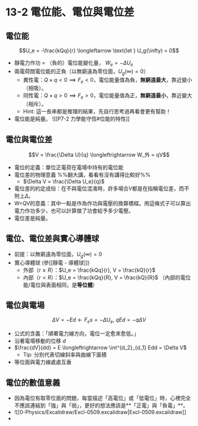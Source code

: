 # 13-2 電位能、電位與電位差
## 電位能
$$U_e = -\frac{kQq}{r} \longleftarrow \text{let } U_g(\infty) = 0$$
- 靜電力作功 = （負的）電位能變化量， $W_e = -\Delta U_e$
- 兩電荷間電位能的正負（以無窮遠為零位面，$U_g(\infty) = 0$）
	- 異性電：$Q\times q \lt 0 \implies F_e\lt 0$，電位能量值為負，**無窮遠最大**，靠近變小（相吸）。
	- 同性電：$Q\times q \gt 0 \implies F_e\gt 0$，電位能量值為正，**無窮遠最小**，靠近變大（相斥）。
	- Hint: 這一長串都是推理的結果，先自行思考過再看會更有幫助！
- 電位能是純量。
![[P7-2 力學能守恆#位能的特性]]
## 電位與電位差
$$V = \frac{\Delta U}{q} \longleftrightarrow W_外 = qV$$
- 電位的定義：單位正電荷在電場中持有的電位能
- 電位差的物理意義 %%翻大講，看看有沒有講得比較好%%
	- $\Delta V = \frac{\Delta U_e}{q}$
- 電位差的約定成俗：在不與電位混淆時，許多場合$V$都是在指稱電位差，而不附上$\Delta$。
- W=QV的意義：其中一點是作為作功與電壓的換算橋樑。用這條式子可以算出電力作功多少，也可以計算做了功會給予多少電壓。
- 電位差是純量。

## 電位、電位差與實心導體球
- 前提：以無窮遠為零位面，$U_g(\infty) = 0$
- 實心導體球 (參[[靜電 - 導體球]])
	- 外部（$r\ge R$）：$U_e = \frac{kQq}{r}, V = \frac{kQ}{r}$
	- 內部（$r \lt R$）：$U_e = \frac{kQq}{R}, V = \frac{kQ}{R}$ （內部的電位能/電位與表面相同，是**等位體**）

## 電位與電場
$$\Delta V = -Ed \longleftarrow F_es = -\Delta U_e\text{, }qEd = -q\Delta V$$
- 公式的含義：「順著電力線方向，電位一定愈來愈低。」
- 沿著電場移動的位移 $d$
- $\frac{dV}{dd} = E \longleftrightarrow \int^{d_2}_{d_1} Edd = \Delta V$
	- Tip: 分別代表切線斜率與曲線下面積
- 等位面與電力線處處互垂

## 電位的數值意義
- 因為電位有取零位面的問題，每當描述「高電位」或「低電位」時，心裡完全不應該連結到「強」與「弱」，更好的想法應該是**「正電」與「負電」**。
- ![[0-Physics/Excalidraw/Excl-0509.excalidraw|Excl-0509.excalidraw]]
- 